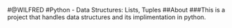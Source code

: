 #@WILFRED
#Python - Data Structures: Lists, Tuples
##About
###This is a project that handles data structures and its implimentation in python.
